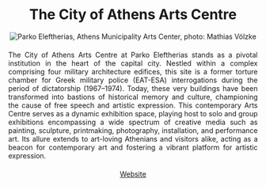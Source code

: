 <!-- Use the following commented lines to include monument coordinates and attributes (leave empty lines if the monument has no additional info)
37.97987419269023 23.752420164355428
Nature and surroundings, Urban scenery, Natural scenery, Parks and monuments, Culture
Creative activities, open air events, park, nature, green, accessibility
In the heart of Athens !
-->

<h1 align="center">The City of Athens Arts Centre</h1>

<center>
  <img src="https://www.documenta14.de/images/d14_Athens_MunicipalityArtsCenter_ParkoEleftherias_©_Mathias_Voelzke-001.jpg,1440" alt="Parko Eleftherias, Athens Municipality Arts Center, photo: Mathias Völzke">
</center>

<p align="justify" style="margin-top:20px;margin-bottom:20px;">
The City of Athens Arts Centre at Parko Eleftherias stands as a pivotal institution in the heart of the capital city. Nestled within a complex comprising four military architecture edifices, this site is a former torture chamber for Greek military police (EAT-ESA) interrogations during the period of dictatorship (1967–1974). Today, these very buildings have been transformed into bastions of historical memory and culture, championing the cause of free speech and artistic expression.
This contemporary Arts Centre serves as a dynamic exhibition space, playing host to solo and group exhibitions encompassing a wide spectrum of creative media such as painting, sculpture, printmaking, photography, installation, and performance art. Its allure extends to art-loving Athenians and visitors alike, acting as a beacon for contemporary art and fostering a vibrant platform for artistic expression.
</p>

<p align="center" style="margin-top:20px;margin-bottom:20px;">
<a href="https://www.opanda.gr/index.php/ipodomes-opanda/item/kentro-texnon">Website</a>
</p>
